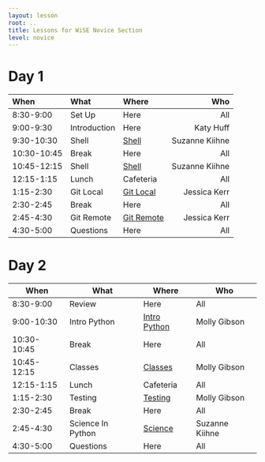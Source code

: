 ```yaml
---
layout: lesson
root: ..
title: Lessons for WiSE Novice Section
level: novice
---
```


<div class="toc" markdown="1">


# Day 1 
 
| **When**       | **What**         | **Where**          | **Who** | 
|:-----------------------|:------------------------|:--------------------------|---------------:|
| 8:30-9:00      | Set Up           | Here               | All             |
| 9:00-9:30      | Introduction     | Here               | Katy Huff       |
| 9:30-10:30     | Shell            | [Shell](shell/tutorial.html) | Suzanne Kiihne |
| 10:30-10:45    | Break            | Here               | All             |
| 10:45-12:15    | Shell            | [Shell](shell/tutorial.html) | Suzanne Kiihne |
| 12:15-1:15     | Lunch            | Cafeteria          | All |
| 1:15-2:30      | Git Local        | [Git Local](git/local.html) | Jessica Kerr |
| 2:30-2:45      | Break            | Here               | All |
| 2:45-4:30      | Git Remote       | [Git Remote](git/remote.html) | Jessica Kerr |
| 4:30-5:00      | Questions        | Here                | All | 


# Day 2 

 
| **When**       | **What**            | **Where**          | **Who** | 
| -------------- | ------------------- | ------------------ | ------- |
| 8:30-9:00      | Review              |  Here     | All             |
| 9:00-10:30     | Intro Python        | [Intro Python](py-intro/tutorial.html)  | Molly Gibson |
| 10:30-10:45    | Break               | Here      | All             |
| 10:45-12:15    | Classes             | [Classes](py-classes/tutorial.html) | Molly Gibson |
| 12:15-1:15     | Lunch               | Cafeteria | All |
| 1:15-2:30      | Testing             | [Testing](py-testing/tutorial.html) | Molly Gibson |
| 2:30-2:45      | Break               | Here      | All |
| 2:45-4:30      | Science In Python   | [Science](py-scipy/tutorial.html) | Suzanne Kiihne |
| 4:30-5:00      | Questions           | Here      | All |

</div>
